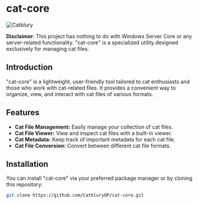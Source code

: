 # cat-core
![Catblury](https://github.com/CatbluryOP/cat-core/assets/116509055/e6a06a3a-43e7-4a6b-afb0-5db74e99e7ab)

**Disclaimer**: This project has nothing to do with Windows Server Core or any server-related functionality. "cat-core" is a specialized utility designed exclusively for managing cat files.

## Introduction

"cat-core" is a lightweight, user-friendly tool tailored to cat enthusiasts and those who work with cat-related files. It provides a convenient way to organize, view, and interact with cat files of various formats.

## Features

- **Cat File Management:** Easily manage your collection of cat files.
- **Cat File Viewer:** View and inspect cat files with a built-in viewer.
- **Cat Metadata:** Keep track of important metadata for each cat file.
- **Cat File Conversion:** Convert between different cat file formats.

## Installation

You can install "cat-core" via your preferred package manager or by cloning this repository:

```bash
git clone https://github.com/CatbluryOP/cat-core.git

 
